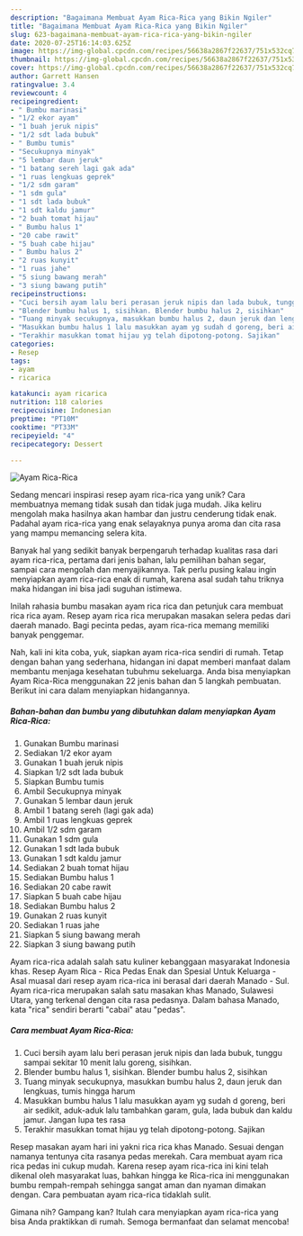 ```yaml
---
description: "Bagaimana Membuat Ayam Rica-Rica yang Bikin Ngiler"
title: "Bagaimana Membuat Ayam Rica-Rica yang Bikin Ngiler"
slug: 623-bagaimana-membuat-ayam-rica-rica-yang-bikin-ngiler
date: 2020-07-25T16:14:03.625Z
image: https://img-global.cpcdn.com/recipes/56638a2867f22637/751x532cq70/ayam-rica-rica-foto-resep-utama.jpg
thumbnail: https://img-global.cpcdn.com/recipes/56638a2867f22637/751x532cq70/ayam-rica-rica-foto-resep-utama.jpg
cover: https://img-global.cpcdn.com/recipes/56638a2867f22637/751x532cq70/ayam-rica-rica-foto-resep-utama.jpg
author: Garrett Hansen
ratingvalue: 3.4
reviewcount: 4
recipeingredient:
- " Bumbu marinasi"
- "1/2 ekor ayam"
- "1 buah jeruk nipis"
- "1/2 sdt lada bubuk"
- " Bumbu tumis"
- "Secukupnya minyak"
- "5 lembar daun jeruk"
- "1 batang sereh lagi gak ada"
- "1 ruas lengkuas geprek"
- "1/2 sdm garam"
- "1 sdm gula"
- "1 sdt lada bubuk"
- "1 sdt kaldu jamur"
- "2 buah tomat hijau"
- " Bumbu halus 1"
- "20 cabe rawit"
- "5 buah cabe hijau"
- " Bumbu halus 2"
- "2 ruas kunyit"
- "1 ruas jahe"
- "5 siung bawang merah"
- "3 siung bawang putih"
recipeinstructions:
- "Cuci bersih ayam lalu beri perasan jeruk nipis dan lada bubuk, tunggu sampai sekitar 10 menit lalu goreng, sisihkan."
- "Blender bumbu halus 1, sisihkan. Blender bumbu halus 2, sisihkan"
- "Tuang minyak secukupnya, masukkan bumbu halus 2, daun jeruk dan lengkuas, tumis hingga harum"
- "Masukkan bumbu halus 1 lalu masukkan ayam yg sudah d goreng, beri air sedikit, aduk-aduk lalu tambahkan garam, gula, lada bubuk dan kaldu jamur. Jangan lupa tes rasa"
- "Terakhir masukkan tomat hijau yg telah dipotong-potong. Sajikan"
categories:
- Resep
tags:
- ayam
- ricarica

katakunci: ayam ricarica 
nutrition: 118 calories
recipecuisine: Indonesian
preptime: "PT10M"
cooktime: "PT33M"
recipeyield: "4"
recipecategory: Dessert

---
```



![Ayam Rica-Rica](https://img-global.cpcdn.com/recipes/56638a2867f22637/751x532cq70/ayam-rica-rica-foto-resep-utama.jpg)

Sedang mencari inspirasi resep ayam rica-rica yang unik? Cara membuatnya memang tidak susah dan tidak juga mudah. Jika keliru mengolah maka hasilnya akan hambar dan justru cenderung tidak enak. Padahal ayam rica-rica yang enak selayaknya punya aroma dan cita rasa yang mampu memancing selera kita.

Banyak hal yang sedikit banyak berpengaruh terhadap kualitas rasa dari ayam rica-rica, pertama dari jenis bahan, lalu pemilihan bahan segar, sampai cara mengolah dan menyajikannya. Tak perlu pusing kalau ingin menyiapkan ayam rica-rica enak di rumah, karena asal sudah tahu triknya maka hidangan ini bisa jadi suguhan istimewa.

Inilah rahasia bumbu masakan ayam rica rica dan petunjuk cara membuat rica rica ayam. Resep ayam rica rica merupakan masakan selera pedas dari daerah manado. Bagi pecinta pedas, ayam rica-rica memang memiliki banyak penggemar.


Nah, kali ini kita coba, yuk, siapkan ayam rica-rica sendiri di rumah. Tetap dengan bahan yang sederhana, hidangan ini dapat memberi manfaat dalam membantu menjaga kesehatan tubuhmu sekeluarga. Anda bisa menyiapkan Ayam Rica-Rica menggunakan 22 jenis bahan dan 5 langkah pembuatan. Berikut ini cara dalam menyiapkan hidangannya.

<!--inarticleads1-->

##### Bahan-bahan dan bumbu yang dibutuhkan dalam menyiapkan Ayam Rica-Rica:

1. Gunakan  Bumbu marinasi
1. Sediakan 1/2 ekor ayam
1. Gunakan 1 buah jeruk nipis
1. Siapkan 1/2 sdt lada bubuk
1. Siapkan  Bumbu tumis
1. Ambil Secukupnya minyak
1. Gunakan 5 lembar daun jeruk
1. Ambil 1 batang sereh (lagi gak ada)
1. Ambil 1 ruas lengkuas geprek
1. Ambil 1/2 sdm garam
1. Gunakan 1 sdm gula
1. Gunakan 1 sdt lada bubuk
1. Gunakan 1 sdt kaldu jamur
1. Sediakan 2 buah tomat hijau
1. Sediakan  Bumbu halus 1
1. Sediakan 20 cabe rawit
1. Siapkan 5 buah cabe hijau
1. Sediakan  Bumbu halus 2
1. Gunakan 2 ruas kunyit
1. Sediakan 1 ruas jahe
1. Siapkan 5 siung bawang merah
1. Siapkan 3 siung bawang putih


Ayam rica-rica adalah salah satu kuliner kebanggaan masyarakat Indonesia khas. Resep Ayam Rica - Rica Pedas Enak dan Spesial Untuk Keluarga - Asal muasal dari resep ayam rica-rica ini berasal dari daerah Manado - Sul. Ayam rica-rica merupakan salah satu masakan khas Manado, Sulawesi Utara, yang terkenal dengan cita rasa pedasnya. Dalam bahasa Manado, kata &#34;rica&#34; sendiri berarti &#34;cabai&#34; atau &#34;pedas&#34;. 

<!--inarticleads2-->

##### Cara membuat Ayam Rica-Rica:

1. Cuci bersih ayam lalu beri perasan jeruk nipis dan lada bubuk, tunggu sampai sekitar 10 menit lalu goreng, sisihkan.
1. Blender bumbu halus 1, sisihkan. Blender bumbu halus 2, sisihkan
1. Tuang minyak secukupnya, masukkan bumbu halus 2, daun jeruk dan lengkuas, tumis hingga harum
1. Masukkan bumbu halus 1 lalu masukkan ayam yg sudah d goreng, beri air sedikit, aduk-aduk lalu tambahkan garam, gula, lada bubuk dan kaldu jamur. Jangan lupa tes rasa
1. Terakhir masukkan tomat hijau yg telah dipotong-potong. Sajikan


Resep masakan ayam hari ini yakni rica rica khas Manado. Sesuai dengan namanya tentunya cita rasanya pedas merekah. Cara membuat ayam rica rica pedas ini cukup mudah. Karena resep ayam rica-rica ini kini telah dikenal oleh masyarakat luas, bahkan hingga ke Rica-rica ini menggunakan bumbu rempah-rempah sehingga sangat aman dan nyaman dimakan dengan. Cara pembuatan ayam rica-rica tidaklah sulit. 

Gimana nih? Gampang kan? Itulah cara menyiapkan ayam rica-rica yang bisa Anda praktikkan di rumah. Semoga bermanfaat dan selamat mencoba!
